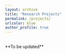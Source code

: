 ```yaml
---
layout: archive
title: "Research Projects"
permalink: /projects/
urlcolor: blue
author_profile: true
---
```


<br/>
**To be updated**